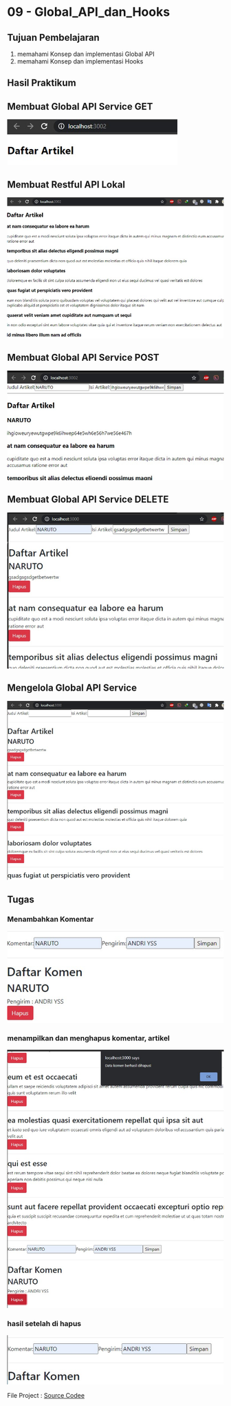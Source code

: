 # 09 - Global_API_dan_Hooks

## Tujuan Pembelajaran

1. memahami Konsep dan implementasi Global API
2. memahami Konsep dan implementasi Hooks

## Hasil Praktikum 


## Membuat Global API Service GET
![LINK GAMBAR 1](img/1_1.jpg)

## Membuat Restful API Lokal
![LINK GAMBAR 2](img/1_2.jpg)

## Membuat Global API Service POST
![LINK GAMBAR 3](img/1_3.jpg)

## Membuat Global API Service DELETE
![LINK GAMBAR 3](img/1_4.jpg)

## Mengelola Global API Service
![LINK GAMBAR 3](img/1_5.jpg)

## Tugas
### Menambahkan Komentar
![LINK GAMBAR 3](img/tugas1.jpg)

### menampilkan dan menghapus komentar, artikel
![LINK GAMBAR 3](img/tugas2.jpg)

### hasil setelah di hapus
![LINK GAMBAR 3](img/tugas3.jpg)

File Project :
[Source Codee](../../src/09_Global_API_dan_Hooks/File)
